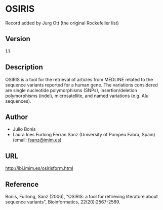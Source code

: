 # OSIRIS
Record added by Jurg Ott (the original Rockefeller list)

## Version
1.1

## Description
OSIRIS is a tool for the retrieval of articles from MEDLINE related to the sequence variants reported for a human gene. The variations considered are single nucleotide polymorphisms (SNPs), insertion/deletion polymorphisms (indel), microsatellite, and named variations (e.g. Alu sequences).

## Author
* Julio Bonis
* Laura Ines Furlong Ferran Sanz (University of Pompeu Fabra, Spain) (email: fsanz@imim.es)

## URL
http://ibi.imim.es/osirisform.html

## Reference
Bonis, Furlong, Sanz (2006), "OSIRIS: a tool for retrieving literature about sequence variants", Bioinformatics, 22(20):2567-2569.